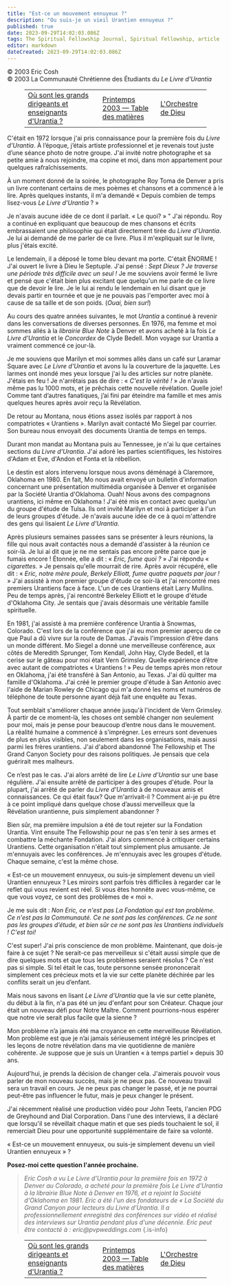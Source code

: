 ```yaml
---
title: "Est-ce un mouvement ennuyeux ?"
description: "Ou suis-je un vieil Urantien ennuyeux ?"
published: true
date: 2023-09-29T14:02:03.086Z
tags: The Spiritual Fellowship Journal, Spiritual Fellowship, article
editor: markdown
dateCreated: 2023-09-29T14:02:03.086Z
---
```


<p class="v-card v-sheet theme--light grey lighten-3 px-2">© 2003 Eric Cosh<br>© 2003 La Communauté Chrétienne des Étudiants du <i>Le Livre d'Urantia</i></p>
<figure class="table chapter-navigator">
  <table>
    <tbody>
      <tr>
        <td>
        <a href="/fr/article/Larry_Watkins/Where_are_the_Great_Urantia_Leaders_and_Teachers">
          <span class="mdi mdi-arrow-left-drop-circle"></span><span class="pl-2">Où sont les grands dirigeants et enseignants d'Urantia ?</span>
        </a>
        </td>
        <td>
        <a href="/fr/index/articles_spiritual_fellowship_journal#printemps-2003">
          <span class="mdi mdi-book-open-variant"></span><span class="pl-2">Printemps 2003 — Table des matières</span>
        </a>
        </td>
        <td>
        <a href="/fr/article/Saskia_Praamsma_Raevouri/Gods_Orchestra">
          <span class="pr-2">L'Orchestre de Dieu</span><span class="mdi mdi-arrow-right-drop-circle"></span>
        </a>
        </td>
      </tr>
    </tbody>
  </table>
</figure>



C'était en 1972 lorsque j'ai pris connaissance pour la première fois du _Livre d'Urantia_. À l’époque, j’étais artiste professionnel et je revenais tout juste d’une séance photo de notre groupe. J'ai invité notre photographe et sa petite amie à nous rejoindre, ma copine et moi, dans mon appartement pour quelques rafraîchissements.

À un moment donné de la soirée, le photographe Roy Toma de Denver a pris un livre contenant certains de mes poèmes et chansons et a commencé à le lire. Après quelques instants, il m'a demandé « Depuis combien de temps lisez-vous _Le Livre d'Urantia_ ? »

Je n'avais aucune idée de ce dont il parlait. « Le quoi? » " J'ai répondu. Roy a continué en expliquant que beaucoup de mes chansons et écrits embrassaient une philosophie qui était directement tirée du _Livre d'Urantia_. Je lui ai demandé de me parler de ce livre. Plus il m'expliquait sur le livre, plus j'étais excité. 

Le lendemain, il a déposé le tome bleu devant ma porte. C'était ÉNORME ! J'ai ouvert le livre à Dieu le Septuple. J'ai pensé : _Sept Dieux ? Je traverse une période très difficile avec un seul !_ Je me souviens avoir fermé le livre et pensé que c'était bien plus excitant que quelqu'un me parle de ce livre que de devoir le lire. Je le lui ai rendu le lendemain en lui disant que je devais partir en tournée et que je ne pouvais pas l'emporter avec moi à cause de sa taille et de son poids. (_Ouai, bien sur!_)

Au cours des quatre années suivantes, le mot _Urantia_ a continué à revenir dans les conversations de diverses personnes. En 1976, ma femme et moi sommes allés à la _librairie Blue Note_ à Denver et avons acheté à la fois _Le Livre d'Urantia_ et le _Concordex_ de Clyde Bedell. Mon voyage sur Urantia a vraiment commencé ce jour-là.

Je me souviens que Marilyn et moi sommes allés dans un café sur Laramar Square avec _Le Livre d'Urantia_ et avons lu la couverture de la jaquette. Les larmes ont inondé mes yeux lorsque j'ai lu des articles sur notre planète. J'étais en feu ! Je n'arrêtais pas de dire : « _C'est la vérité !_ » Je n'avais même pas lu 1000 mots, et je prêchais cette nouvelle révélation. Quelle joie! Comme tant d’autres fanatiques, j’ai fini par éteindre ma famille et mes amis quelques heures après avoir reçu la Révélation.

De retour au Montana, nous étions assez isolés par rapport à nos compatriotes « Urantiens ». Marilyn avait contacté Mo Siegel par courrier. Son bureau nous envoyait des documents Urantia de temps en temps.

Durant mon mandat au Montana puis au Tennessee, je n'ai lu que certaines sections du _Livre d'Urantia_. J'ai adoré les parties scientifiques, les histoires d'Adam et Eve, d'Andon et Fonta et la rébellion.

Le destin est alors intervenu lorsque nous avons déménagé à Claremore, Oklahoma en 1980. En fait, Mo nous avait envoyé un bulletin d'information concernant une présentation multimédia organisée à Denver et organisée par la Société Urantia d'Oklahoma. Ouah! Nous avons des compagnons urantiens, ici même en Oklahoma ! J'ai été mis en contact avec quelqu'un du groupe d'étude de Tulsa. Ils ont invité Marilyn et moi à participer à l'un de leurs groupes d'étude. Je n'avais aucune idée de ce à quoi m'attendre des gens qui lisaient _Le Livre d'Urantia_.

Après plusieurs semaines passées sans se présenter à leurs réunions, la fille qui nous avait contactés nous a demandé d'assister à la réunion ce soir-là. Je lui ai dit que je ne me sentais pas encore prête parce que je fumais encore ! Étonnée, elle a dit : « _Eric, fume quoi ?_ » J'ai répondu « _cigarettes._ » Je pensais qu'elle mourrait de rire. Après avoir récupéré, elle dit : « _Eric, notre mère poule, Berkely Elliott, fume quatre paquets par jour !_ » J'ai assisté à mon premier groupe d'étude ce soir-là et j'ai rencontré mes premiers Urantiens face à face. L'un de ces Urantiens était Larry Mullins. Peu de temps après, j'ai rencontré Berkeley Elliott et le groupe d'étude d'Oklahoma City. Je sentais que j'avais désormais une véritable famille spirituelle.

En 1981, j'ai assisté à ma première conférence Urantia à Snowmas, Colorado. C'est lors de la conférence que j'ai eu mon premier aperçu de ce que Paul a dû vivre sur la route de Damas. J'avais l'impression d'être dans un monde différent. Mo Siegel a donné une merveilleuse conférence, aux côtés de Meredith Sprunger, Tom Kendall, John Hay, Clyde Bedell, et la cerise sur le gâteau pour moi était Vern Grimsley. Quelle expérience d’être avec autant de compatriotes « Urantiens ! » Peu de temps après mon retour en Oklahoma, j'ai été transféré à San Antonio, au Texas. J'ai dû quitter ma famille d'Oklahoma. J'ai créé le premier groupe d'étude à San Antonio avec l'aide de Marian Rowley de Chicago qui m'a donné les noms et numéros de téléphone de toute personne ayant déjà fait une enquête au Texas.

Tout semblait s'améliorer chaque année jusqu'à l'incident de Vern Grimsley. À partir de ce moment-là, les choses ont semblé changer non seulement pour moi, mais je pense pour beaucoup d’entre nous dans le mouvement. La réalité humaine a commencé à s'imprégner. Les erreurs sont devenues de plus en plus visibles, non seulement dans les organisations, mais aussi parmi les frères urantiens. J'ai d'abord abandonné The Fellowship et The Grand Canyon Society pour des raisons politiques. Je pensais que cela guérirait mes malheurs.

Ce n’est pas le cas. J'ai alors arrêté de lire _Le Livre d'Urantia_ sur une base régulière. J'ai ensuite arrêté de participer à des groupes d'étude. Pour la plupart, j'ai arrêté de parler du _Livre d'Urantia_ à de nouveaux amis et connaissances. Ce qui était faux? Que m'arrivait-il ? Comment ai-je pu être à ce point impliqué dans quelque chose d’aussi merveilleux que la Révélation urantienne, puis simplement abandonner ?

Bien sûr, ma première impulsion a été de tout rejeter sur la Fondation Urantia. Vint ensuite The Fellowship pour ne pas s'en tenir à ses armes et combattre la méchante Fondation. J'ai alors commencé à critiquer certains Urantiens. Cette organisation n'était tout simplement plus amusante. Je m'ennuyais avec les conférences. Je m'ennuyais avec les groupes d'étude. Chaque semaine, c'est la même chose.

« Est-ce un mouvement ennuyeux, ou suis-je simplement devenu un vieil Urantien ennuyeux ? Les miroirs sont parfois très difficiles à regarder car le reflet qui vous revient est réel. Si vous êtes honnête avec vous-même, ce que vous voyez, ce sont des problèmes de « moi ».

Je me suis dit : _Non Eric, ce n'est pas La Fondation qui est ton problème. Ce n'est pas la Communauté. Ce ne sont pas les conférences. Ce ne sont pas les groupes d’étude, et bien sûr ce ne sont pas les Urantiens individuels ! C'est toi!_

C'est super! J'ai pris conscience de mon problème. Maintenant, que dois-je faire à ce sujet ? Ne serait-ce pas merveilleux si c'était aussi simple que de dire quelques mots et que tous les problèmes seraient résolus ? Ce n'est pas si simple. Si tel était le cas, toute personne sensée prononcerait simplement ces précieux mots et la vie sur cette planète déchirée par les conflits serait un jeu d’enfant.

Mais nous savons en lisant _Le Livre d'Urantia_ que la vie sur cette planète, du début à la fin, n'a pas été un jeu d'enfant pour son Créateur. Chaque jour était un nouveau défi pour Notre Maître. Comment pourrions-nous espérer que notre vie serait plus facile que la sienne ?

Mon problème n’a jamais été ma croyance en cette merveilleuse Révélation. Mon problème est que je n’ai jamais sérieusement intégré les principes et les leçons de notre révélation dans ma vie quotidienne de manière cohérente. Je suppose que je suis un Urantien « à temps partiel » depuis 30 ans.

Aujourd'hui, je prends la décision de changer cela. J'aimerais pouvoir vous parler de mon nouveau succès, mais je ne peux pas. Ce nouveau travail sera un travail en cours. Je ne peux pas changer le passé, et je ne pourrai peut-être pas influencer le futur, mais je peux changer le présent.

J'ai récemment réalisé une production vidéo pour John Teets, l'ancien PDG de Greyhound and Dial Corporation. Dans l'une des interviews, il a déclaré que lorsqu'il se réveillait chaque matin et que ses pieds touchaient le sol, il remerciait Dieu pour une opportunité supplémentaire de faire sa volonté.

« Est-ce un mouvement ennuyeux, ou suis-je simplement devenu un vieil Urantien ennuyeux » ?

**Posez-moi cette question l'année prochaine.**

> _Eric Cosh a vu Le Livre d'Urantia pour la première fois en 1972 à Denver au Colorado, a acheté pour la première fois Le Livre d'Urantia à la librairie Blue Note à Denver en 1976, et a rejoint la Société d'Oklahoma en 1981. Eric a été l'un des fondateurs de « La Société du Grand Canyon pour lecteurs du Livre d’Urantia. Il a professionnellement enregistré des conférences sur vidéo et réalisé des interviews sur Urantia pendant plus d'une décennie. Eric peut être contacté à : eric@pvpweddings.com_
{.is-info}



<figure class="table chapter-navigator">
  <table>
    <tbody>
      <tr>
        <td>
        <a href="/fr/article/Larry_Watkins/Where_are_the_Great_Urantia_Leaders_and_Teachers">
          <span class="mdi mdi-arrow-left-drop-circle"></span><span class="pl-2">Où sont les grands dirigeants et enseignants d'Urantia ?</span>
        </a>
        </td>
        <td>
        <a href="/fr/index/articles_spiritual_fellowship_journal#printemps-2003">
          <span class="mdi mdi-book-open-variant"></span><span class="pl-2">Printemps 2003 — Table des matières</span>
        </a>
        </td>
        <td>
        <a href="/fr/article/Saskia_Praamsma_Raevouri/Gods_Orchestra">
          <span class="pr-2">L'Orchestre de Dieu</span><span class="mdi mdi-arrow-right-drop-circle"></span>
        </a>
        </td>
      </tr>
    </tbody>
  </table>
</figure>
